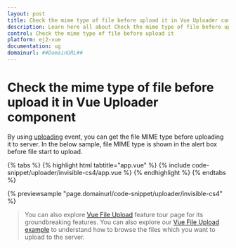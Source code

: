 ```yaml
---
layout: post
title: Check the mime type of file before upload it in Vue Uploader component | Syncfusion
description: Learn here all about Check the mime type of file before upload it in Syncfusion Vue Uploader component of Syncfusion Essential JS 2 and more.
control: Check the mime type of file before upload it 
platform: ej2-vue
documentation: ug
domainurl: ##DomainURL##
---
```


# Check the mime type of file before upload it in Vue Uploader component

By using [uploading](https://ej2.syncfusion.com/vue/documentation/api/uploader/#uploading) event, you can get the file MIME type before uploading it to server. In the below sample, file MIME type is shown in the alert box before file start to upload.

{% tabs %}
{% highlight html tabtitle="app.vue" %}
{% include code-snippet/uploader/invisible-cs4/app.vue %}
{% endhighlight %}
{% endtabs %}
        
{% previewsample "page.domainurl/code-snippet/uploader/invisible-cs4" %}

>You can also explore [Vue File Upload](https://www.syncfusion.com/vue-ui-components/vue-file-upload) feature tour page for its groundbreaking features. You can also explore our [Vue File Upload example](https://ej2.syncfusion.com/vue/demos/#/material/uploader/default.html) to understand how to browse the files which you want to upload to the server.
